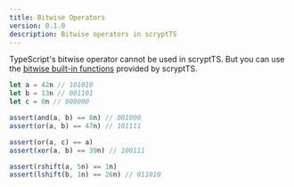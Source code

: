 ```yaml
---
title: Bitwise Operators
version: 0.1.0
description: Bitwise operators in scryptTS
---
```


TypeScript's bitwise operator cannot be used in scryptTS. But you can use the [bitwise built-in functions](https://scrypt.io/scrypt-ts/getting-started/how-to-write-a-contract/#bitwise-operators) provided by scryptTS.

```ts
let a = 42n // 101010
let b = 13n // 001101
let c = 0n // 000000

assert(and(a, b) == 8n) // 001000
assert(or(a, b) == 47n) // 101111

assert(or(a, c) == a)
assert(xor(a, b) == 39n) // 100111

assert(rshift(a, 5n) == 1n)
assert(lshift(b, 1n) == 26n) // 011010
```
